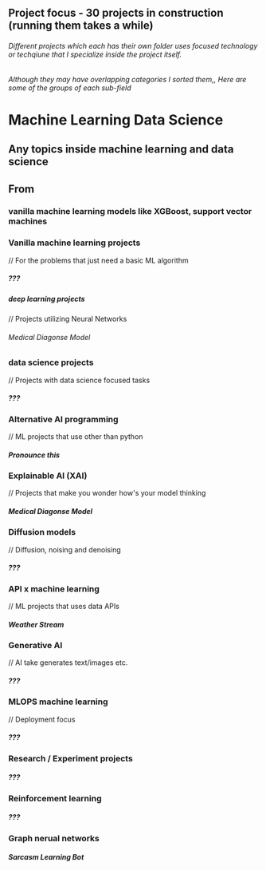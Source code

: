 ## Project focus - 30 projects in construction (running them takes a while)
###### Different projects which each has their own folder uses focused technology or techqiune that I specialize inside the project itself.
###### Although they may have overlapping categories I sorted them,, Here are some of the groups of each sub-field
# Machine Learning Data Science 
## Any topics inside machine learning and data science
## From
### vanilla machine learning models like XGBoost, support vector machines

### Vanilla machine learning projects 
// For the problems that just need a basic ML algorithm
##### ???

##### deep learning projects
// Projects utilizing Neural Networks 
###### Medical Diagonse Model

### data science projects
// Projects with data science focused tasks
##### ???

### Alternative AI programming
// ML projects that use other than python
##### Pronounce this 

### Explainable AI (XAI)
// Projects that make you wonder how's your model thinking
##### Medical Diagonse Model

### Diffusion models
// Diffusion, noising and denoising
##### ???

### API x machine learning 
// ML projects that uses data APIs
##### Weather Stream   

### Generative AI
// AI take generates text/images etc.
##### ???

### MLOPS machine learning
// Deployment focus 
##### ???

### Research / Experiment projects
##### ???

### Reinforcement learning
##### ???

###  Graph nerual networks
##### Sarcasm Learning Bot 	
